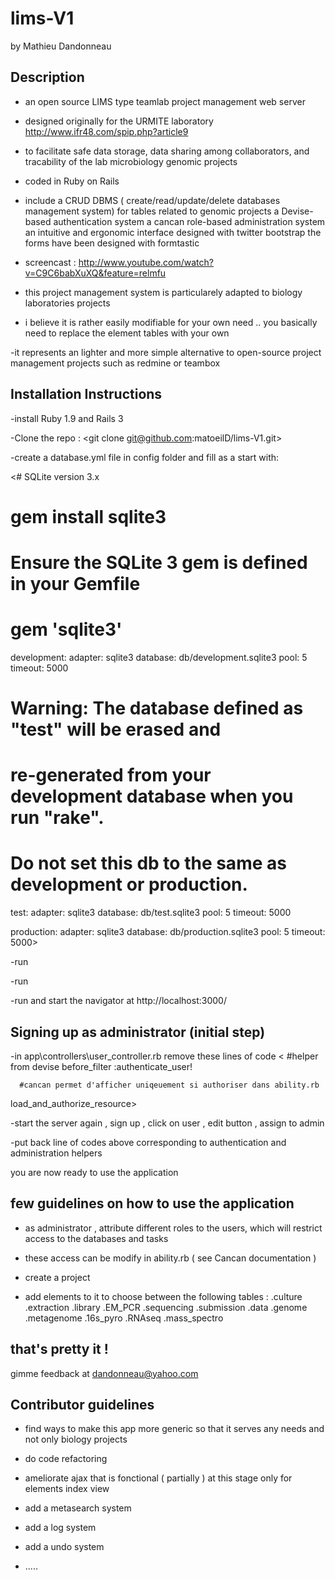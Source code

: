lims-V1
=======
by Mathieu Dandonneau

Description
---------------

- an open source LIMS type teamlab project management web server

- designed originally for the URMITE laboratory http://www.ifr48.com/spip.php?article9

- to facilitate safe data storage, data sharing among collaborators, and tracability of the lab microbiology genomic projects

- coded in Ruby on Rails

- include a CRUD DBMS ( create/read/update/delete databases management system) for tables related to genomic projects
          a Devise-based authentication system
          a cancan role-based administration system
          an intuitive and ergonomic interface designed with twitter bootstrap
          the forms have been designed with formtastic
          
- screencast : http://www.youtube.com/watch?v=C9C6babXuXQ&feature=relmfu

- this project management system is particularely adapted to biology laboratories projects

- i believe it is rather easily modifiable for your own need .. you basically need to replace the element tables with your own

-it represents an lighter and more simple alternative to open-source project management projects such as redmine or teambox

Installation Instructions
------------------------

-install Ruby 1.9 and Rails 3

-Clone the repo :
<git clone git@github.com:matoeilD/lims-V1.git>

-create a database.yml file in config folder and fill as a start with:

<# SQLite version 3.x
#   gem install sqlite3
#
#   Ensure the SQLite 3 gem is defined in your Gemfile
#   gem 'sqlite3'
development:
  adapter: sqlite3
  database: db/development.sqlite3
  pool: 5
  timeout: 5000

# Warning: The database defined as "test" will be erased and
# re-generated from your development database when you run "rake".
# Do not set this db to the same as development or production.
test:
  adapter: sqlite3
  database: db/test.sqlite3
  pool: 5
  timeout: 5000

production:
  adapter: sqlite3
  database: db/production.sqlite3
  pool: 5
  timeout: 5000>
  
-run <bundle install>

-run <bundle exec rake db:migrate >

-run <rails s> and start the navigator at http://localhost:3000/
   


Signing up as administrator  (initial step)
---------------------------

-in app\controllers\user_controller.rb
     remove these lines of code
     <   #helper from devise
  before_filter :authenticate_user!
  
      #cancan permet d'afficher uniqeuement si authoriser dans ability.rb
 load_and_authorize_resource>
 
-start the server again , sign up , click on user , edit button , assign to admin

-put back line of codes above corresponding to authentication and administration helpers

you are now ready to use the application

few guidelines on how to use the application
-----------------------------------------------
- as administrator , attribute different roles to the users, which will restrict access to the databases and tasks

- these access can be modify in ability.rb ( see Cancan documentation )

- create a project

- add elements to it to choose between the following tables :
        .culture
        .extraction
        .library
        .EM_PCR
        .sequencing
        .submission
        .data
        .genome
        .metagenome
        .16s_pyro
        .RNAseq
        .mass_spectro

that's pretty it !
----------------------
gimme feedback at dandonneau@yahoo.com


Contributor guidelines
----------------------------

- find ways to make this app more generic so that it serves any needs and not only biology projects

- do code refactoring

- ameliorate ajax that is fonctional ( partially ) at this stage only for elements index view

- add a metasearch system

- add a log system

- add a undo system

- .....





